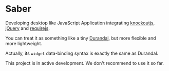 Saber
=====

Developing desktop like JavaScript Application integrating [knockoutjs](http://knockoutjs.com/), [jQuery](http://jquery.com/) and [requirejs](http://requirejs.org/).

You can treat it as something like a tiny [Durandal](http://www.durandaljs.com/), but more flexible and more lightweight. 

Actually, its `widget` data-binding syntax is exactly the same as Durandal.   

This project is in active development. We don't recommend to use it so far.
